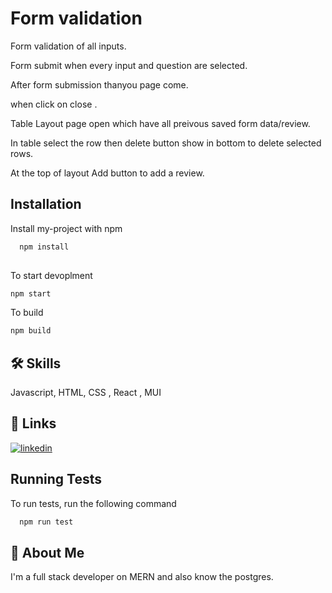 
# Form validation

Form validation of all inputs.

Form submit when every input and question are selected.

After form submission thanyou page come.

when click on close .

Table Layout page open which have all preivous saved form data/review.

In table select the row then delete button show in bottom to delete selected rows.

At the top of layout Add button to add a review.






## Installation

Install my-project with npm

```bash
  npm install 
   
```
To start devoplment 
```bash
npm start
```

To build 
```bash
npm build
```
## 🛠 Skills
Javascript, HTML, CSS , React , MUI 


## 🔗 Links

[![linkedin](https://img.shields.io/badge/linkedin-0A66C2?style=for-the-badge&logo=linkedin&logoColor=white)](https://www.linkedin.com/in/yasir-khan-699651204/)



## Running Tests

To run tests, run the following command

```bash
  npm run test
```




## 🚀 About Me
I'm a full stack developer on MERN and also know the postgres.


